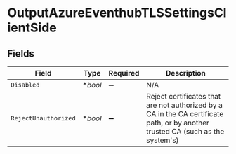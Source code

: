 # OutputAzureEventhubTLSSettingsClientSide


## Fields

| Field                                                                                                                           | Type                                                                                                                            | Required                                                                                                                        | Description                                                                                                                     |
| ------------------------------------------------------------------------------------------------------------------------------- | ------------------------------------------------------------------------------------------------------------------------------- | ------------------------------------------------------------------------------------------------------------------------------- | ------------------------------------------------------------------------------------------------------------------------------- |
| `Disabled`                                                                                                                      | **bool*                                                                                                                         | :heavy_minus_sign:                                                                                                              | N/A                                                                                                                             |
| `RejectUnauthorized`                                                                                                            | **bool*                                                                                                                         | :heavy_minus_sign:                                                                                                              | Reject certificates that are not authorized by a CA in the CA certificate path, or by another trusted CA (such as the system's) |